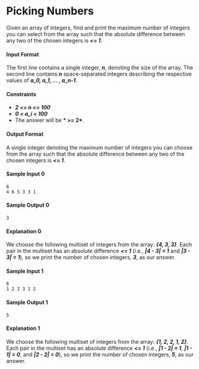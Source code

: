 # Picking Numbers

Given an array of integers, find and print the maximum number of integers you can select from the array such that the absolute difference between any two of the chosen integers is __*<= 1*__.

#### Input Format
The first line contains a single integer, __*n*__, denoting the size of the array.
The second line contains __*n*__ space-separated integers describing the respective values of __*a_0, a_1, ... , a_n-1*__.

#### Constraints
* __*2 <= n <= 100*__
* __*0 < a_i < 100*__
* The answer will be __* >= 2*__.

#### Output Format
A single integer denoting the maximum number of integers you can choose from the array such that the absolute difference between any two of the chosen integers is __*<= 1*__.

#### Sample Input 0
```
6
4 6 5 3 3 1
```

#### Sample Output 0
```
3
```

#### Explanation 0
We choose the following multiset of integers from the array: __*{4, 3, 3}*__. Each pair in the multiset has an absolute difference __*<= 1*__ (i.e., __*|4 - 3| = 1*__ and __*|3 - 3| = 1*__), so we print the number of chosen integers, __*3*__, as our answer.

#### Sample Input 1
```
6
1 2 2 3 1 2
```

#### Sample Output 1
```
5
```

#### Explanation 1
We choose the following multiset of integers from the array: __*{1, 2, 2, 1, 2}*__. Each pair in the multiset has an absolute difference __*<= 1*__ (i.e., __*|1 - 2| = 1*__, __*|1 - 1| = 0*__, and __*|2 - 2| = 0*__), so we print the number of chosen integers, __*5*__, as our answer.

